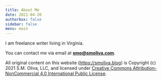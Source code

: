 ```yaml
---
title: About Me
date: 2021-04-20
authorbox: false
sidebar: false
menu: main
---
```


I am freelance writer living in Virginia. 

You can contact me via email at **smo@smoliva.com**. 

All original content on this website (https://smoliva.blog) is Copyright (c) 2021 S.M. Oliva, LLC, and licensed under [Creative Commons Attribution-NonCommercial 4.0 International Public License](https://creativecommons.org/licenses/by-nc/4.0/legalcode).

